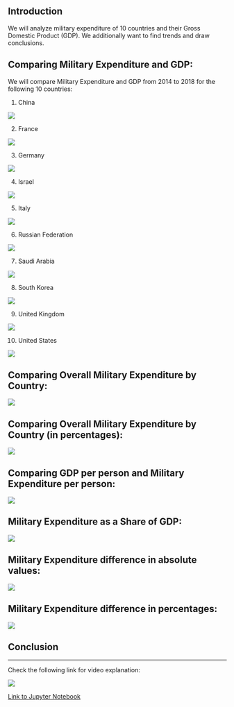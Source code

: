 ## Introduction
We will analyze military expenditure of 10 countries and their Gross Domestic Product (GDP). We additionally want to find trends and draw conclusions.

## Comparing Military Expenditure and GDP:

We will compare Military Expenditure and GDP from 2014 to 2018 for the following 10 countries:

1. China

![](images/fig1.png)

2. France

![](images/fig2.png)

3. Germany

![](images/fig3.png)

4. Israel

![](images/fig4.png)

5. Italy

![](images/fig5.png)

6. Russian Federation

![](images/fig6.png)

7. Saudi Arabia

![](images/fig7.png)

8. South Korea

![](images/fig8.png)

9. United Kingdom

![](images/fig9.png)

10. United States

![](images/fig10.png)

## Comparing Overall Military Expenditure by Country:

![](images/fig11.png)


## Comparing Overall Military Expenditure by Country (in percentages):

![](images/fig13.png)

## Comparing GDP per person and Military Expenditure per person:

![](images/fig12.png)

## Military Expenditure as a Share of GDP:

![](images/fig14.png)

## Military Expenditure difference in absolute values:

![](images/fig15.png)

## Military Expenditure difference in percentages:

![](images/fig16.png)

## Conclusion

------------------------

Check the following link for video explanation:

[![](http://img.youtube.com/vi/V6FhuDDuIq4/0.jpg)](http://www.youtube.com/watch?v=V6FhuDDuIq4 "")

[Link to Jupyter Notebook](https://github.com/sheldonsebastian/Military-Expenditure/blob/master/Military%20Expenditure%20Analysis.ipynb)
